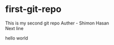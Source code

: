 # first-git-repo

This is my second git repo
Auther - Shimon Hasan
<br>
Next line

<p>  hello world</p>
